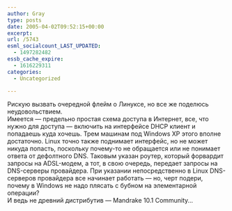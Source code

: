 ```yaml
---
author: Gray
type: posts
date: 2005-04-02T09:52:15+00:00
excerpt:
url: /5743
esml_socialcount_LAST_UPDATED:
  - 1497282482
essb_cache_expire:
  - 1616229311
categories:
  - Uncategorized

---
```








Рискую вызвать очередной флейм о Линуксе, но все же поделюсь неудовольствием.  
Имеется &#8212; предельно простая схема доступа в Интернет, все, что нужно для доступа &#8212; включить на интерфейсе DHCP клиент и попадаешь куда хочешь. Трем машинам под Windows XP этого вполне достаточно. Linux точно также поднимает интерфейс, но не может никуда попасть, поскольку почему-то не обращается или не понимает ответа от дефолтного DNS. Таковым указан роутер, который форвардит запросы на ADSL-модем, а тот, в свою очередь, передает запросы на DNS-серверы провайдера. При указании непосредственно в Linux DNS-серверов провайдера все начинает работать &#8212; но, черт подери, почему в Windows не надо плясать с бубном на элементарной операции?  
И ведь не древний дистрибутив &#8212; Mandrake 10.1 Community&#8230;